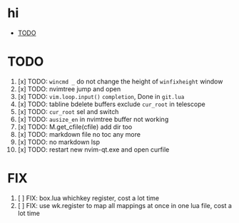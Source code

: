 # hi

<!-- toc -->

- [TODO](#todo)

<!-- tocstop -->

# TODO

1. [x] TODO: `wincmd _` do not change the height of `winfixheight` window
2. [x] TODO: nvimtree jump and open
3. [x] TODO: `vim.loop.input()` `completion`, Done in `git.lua`
4. [x] TODO: tabline bdelete buffers exclude `cur_root` in telescope
5. [x] TODO: `cur_root` sel and switch
6. [x] TODO: `ausize_en` in nvimtree buffer not working
7. [x] TODO: M.get_cfile(cfile) add dir too
8. [x] TODO: markdown file no toc any more
9. [x] TODO: no markdown lsp
10. [x] TODO: restart new nvim-qt.exe and open curfile

# FIX

1. [ ] FIX: box.lua <F9> whichkey register, cost a lot time
2. [ ] FIX: use wk.register to map all mappings at once in one lua file, cost a lot time
